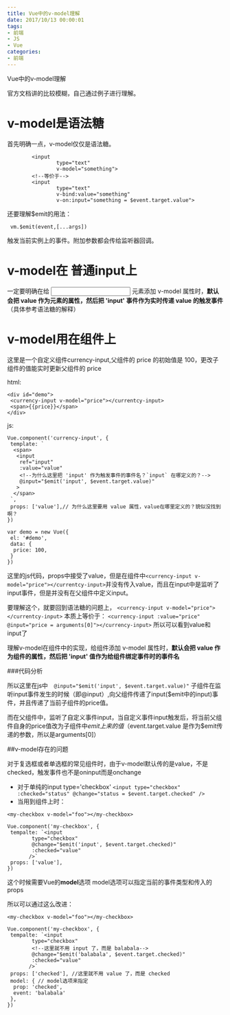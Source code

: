 ```yaml
---
title: Vue中的v-model理解
date: 2017/10/13 00:00:01
tags: 
- 前端
- JS
- Vue
categories: 
- 前端
---
```

Vue中的v-model理解
<!--more-->

官方文档讲的比较模糊，自己通过例子进行理解。

# v-model是语法糖

首先明确一点，v-model仅仅是语法糖。

```
        <input
                type="text"
                v-model="something">
        <!--等价于-->
        <input
                type="text"
                v-bind:value="something"
                v-on:input="something = $event.target.value">
````

还要理解$emit的用法：

` vm.$emit(event,[...args])`

 触发当前实例上的事件。附加参数都会传给监听器回调。
# v-model在 普通input上

一定要明确在给 <input /> 元素添加 v-model 属性时，**默认会把 value 作为元素的属性，然后把 'input' 事件作为实时传递 value 的触发事件**（具体参考语法糖的解释）


# v-model用在组件上

这里是一个自定义组件currency-input,父组件的 price 的初始值是 100，更改子组件的值能实时更新父组件的 price

html:
```
<div id="demo">
 <currency-input v-model="price"></currentcy-input>
 <span>{{price}}</span>
</div>
```
js:
```
Vue.component('currency-input', {
 template: `
  <span>
   <input
    ref="input"
    :value="value"
    <!--为什么这里把 'input' 作为触发事件的事件名？`input` 在哪定义的？-->
    @input="$emit('input', $event.target.value)"
   >
  </span>
 `,
 props: ['value'],// 为什么这里要用 value 属性，value在哪里定义的？貌似没找到啊？
})

var demo = new Vue({
 el: '#demo',
 data: {
  price: 100,
 }
})
```
这里的js代码，props中接受了value，但是在组件中`<currency-input v-model="price"></currentcy-input>`并没有传入value，而且在input中是监听了input事件，但是并没有在父组件中定义input。

要理解这个，就要回到语法糖的问题上，
`<currency-input v-model="price"></currentcy-input>`
本质上等价于：
`<currency-input :value="price" @input="price = arguments[0]"></currency-input>`
所以可以看到value和input了

理解v-model在组件中的实现，给组件添加 v-model 属性时，**默认会把 value 作为组件的属性，然后把 'input' 值作为给组件绑定事件时的事件名**

###代码分析

所以这里在js中`  @input="$emit('input', $event.target.value)"` 子组件在监听input事件发生的时候（即@input）,向父组件传递了input($emit中的input)事件，并且传递了当前子组件的price值。

而在父组件中，监听了自定义事件input，当自定义事件input触发后，将当前父组件自身的price值改为子组件中$emit上来的值（$event.target.value 是作为$emit传递的参数，所以是arguments[0]）


##v-model存在的问题

对于复选框或者单选框的常见组件时，由于v-model默认传的是value，不是checked，触发事件也不是oninput而是onchange

- 对于单纯的input type='checkbox'
`<input type="checkbox" :checked="status" @change="status = $event.target.checked" />`
- 当用到组件上时：

```
<my-checkbox v-model="foo"></my-checkbox>

Vue.component('my-checkbox', {
 tempalte: `<input 
        type="checkbox"
        @change="$emit('input', $event.target.checked)"
        :checked="value"
       />`
 props: ['value'],
})
```

这个时候需要Vue的**model**选项
model选项可以指定当前的事件类型和传入的props

所以可以通过这么改进：
```
<my-checkbox v-model="foo"></my-checkbox>

Vue.component('my-checkbox', {
 tempalte: `<input 
        type="checkbox"
        <!--这里就不用 input 了，而是 balabala-->
        @change="$emit('balabala', $event.target.checked)"
        :checked="value"
       />`
 props: ['checked'], //这里就不用 value 了，而是 checked
 model: { // model选项来指定
  prop: 'checked',
  event: 'balabala'
 },
})
```
